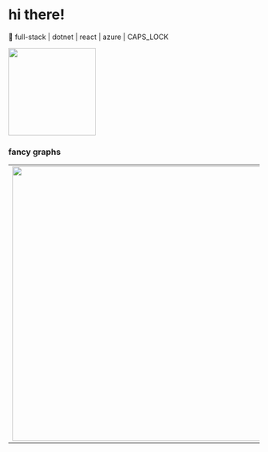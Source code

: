 # hi there!

👾 full-stack | dotnet | react | azure | CAPS_LOCK

<img width="175px" src="https://emojipedia-us.s3.amazonaws.com/source/microsoft-teams/337/clown-face_1f921.png" />

### fancy graphs

<p align="center">
  <table>
  <tr>
      <td><img width="550px" align="left" src="https://github-readme-stats.vercel.app/api?username=stasandreich&hide_border=true&count_private=true&layout=compact&hide_title=true&show_icons=true&theme=cobalt" /></td>
      <td><img width="490px" src="https://github-readme-stats.vercel.app/api/top-langs/?username=stasandreich&hide=html&layout=compact&hide_border=true&hide_title=true&theme=cobalt" /></td>
  </tr>   
</table>
</p>
